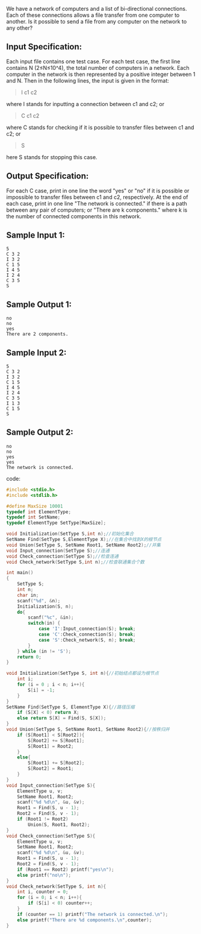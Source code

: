 We have a network of computers and a list of bi-directional connections.
Each of these connections allows a file transfer from one computer to another. 
Is it possible to send a file from any computer on the network to any other?

## Input Specification:
Each input file contains one test case. For each test case, the first line contains N (2≤N≤10^4), the total number of computers in a network. Each computer in the network is then represented by a positive integer between 1 and N. 
Then in the following lines, the input is given in the format:
>I c1 c2

where I stands for inputting a connection between c1 and c2; or
>C c1 c2

where C stands for checking if it is possible to transfer files between c1 and c2; or
>S

here S stands for stopping this case.

## Output Specification:
For each C case, print in one line the word "yes" or "no" if it is possible or impossible to transfer files between c1 and c2, respectively. 
At the end of each case, print in one line "The network is connected." if there is a path between any pair of computers; or "There are k components." where k is the number of connected components in this network.

## Sample Input 1:
```
5
C 3 2
I 3 2
C 1 5
I 4 5
I 2 4
C 3 5
S
```
## Sample Output 1:
```
no
no
yes
There are 2 components.
```
## Sample Input 2:
```
5
C 3 2
I 3 2
C 1 5
I 4 5
I 2 4
C 3 5
I 1 3
C 1 5
S
```
## Sample Output 2:
```
no
no
yes
yes
The network is connected.
```

code:
```c
#include <stdio.h>
#include <stdlib.h>

#define MaxSize 10001
typedef int ElementType;
typedef int SetName;
typedef ElementType SetType[MaxSize];

void Initialization(SetType S,int n);//初始化集合
SetName Find(SetType S,ElementType X);//在集合中找到X的根节点
void Union(SetType S, SetName Root1, SetName Root2);//并集
void Input_connection(SetType S);//连通
void Check_connection(SetType S);//检查连通
void Check_network(SetType S,int n);//检查联通集合个数

int main()
{
	SetType S; 
	int n;
	char in;
	scanf("%d", &n);
	Initialization(S, n);
	do{
		scanf("%c", &in);
		switch(in) {
			case 'I':Input_connection(S); break;
			case 'C':Check_connection(S); break;
			case 'S':Check_network(S, n); break;
		}
	} while (in != 'S');
	return 0;
}

void Initialization(SetType S, int n){//初始结点都设为根节点
	int i;
	for (i = 0 ; i < n; i++){
		S[i] = -1;
	}
}
SetName Find(SetType S, ElementType X){//路径压缩
	if (S[X] < 0) return X;
	else return S[X] = Find(S, S[X]);
}
void Union(SetType S, SetName Root1, SetName Root2){//按秩归并
	if (S[Root1] < S[Root2]){
		S[Root2] += S[Root1];
		S[Root1] = Root2;
	}
	else{
		S[Root1] += S[Root2];
		S[Root2] = Root1;
	}
}
void Input_connection(SetType S){
	ElementType u, v;
	SetName Root1, Root2;
	scanf("%d %d\n", &u, &v);
	Root1 = Find(S, u - 1);
	Root2 = Find(S, v - 1);
	if (Root1 != Root2)
		Union(S, Root1, Root2);
}
void Check_connection(SetType S){
	ElementType u, v;
	SetName Root1, Root2;
	scanf("%d %d\n", &u, &v);
	Root1 = Find(S, u - 1);
	Root2 = Find(S, v - 1);
	if (Root1 == Root2) printf("yes\n");
	else printf("no\n");
}
void Check_network(SetType S, int n){
	int i, counter = 0;
	for (i = 0; i < n; i++){
		if (S[i] < 0) counter++;
	}
	if (counter == 1) printf("The network is connected.\n");
	else printf("There are %d components.\n",counter);
}
```
